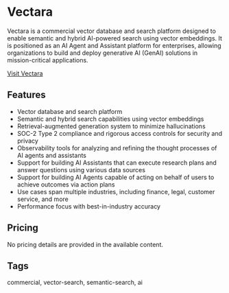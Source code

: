 # Vectara

Vectara is a commercial vector database and search platform designed to enable semantic and hybrid AI-powered search using vector embeddings. It is positioned as an AI Agent and Assistant platform for enterprises, allowing organizations to build and deploy generative AI (GenAI) solutions in mission-critical applications.

[Visit Vectara](https://www.vectara.com/)

## Features
- Vector database and search platform
- Semantic and hybrid search capabilities using vector embeddings
- Retrieval-augmented generation system to minimize hallucinations
- SOC-2 Type 2 compliance and rigorous access controls for security and privacy
- Observability tools for analyzing and refining the thought processes of AI agents and assistants
- Support for building AI Assistants that can execute research plans and answer questions using various data sources
- Support for building AI Agents capable of acting on behalf of users to achieve outcomes via action plans
- Use cases span multiple industries, including finance, legal, customer service, and more
- Performance focus with best-in-industry accuracy

## Pricing
No pricing details are provided in the available content.

## Tags
commercial, vector-search, semantic-search, ai